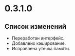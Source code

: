 # 0.3.1.0

## Список изменений

- Переработан интерфейс.
- Добавлено кэширование.
- Исправлена утечка памяти.
